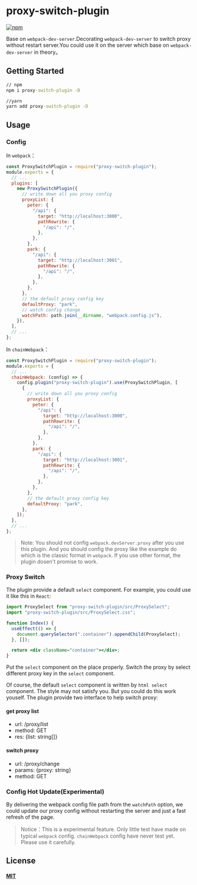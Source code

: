 # proxy-switch-plugin

[![npm][npm]][npm-url]

Base on `webpack-dev-server`.Decorating `webpack-dev-server` to switch proxy without restart server.You could use it on the server which base on `webpack-dev-server` in theory。

## Getting Started

```cmd
// npm
npm i proxy-switch-plugin -D

//yarn
yarn add proxy-switch-plugin -D
```

## Usage

### Config

In `webpack`：

```javascript
const ProxySwitchPlugin = require("proxy-switch-plugin");
module.exports = {
  // ...
  plugins: [
    new ProxySwitchPlugin({
      // write down all you proxy config
      proxyList: {
        peter: {
          "/api": {
            target: "http://localhost:3000",
            pathRewrite: {
              "/api": "/",
            },
          },
        },
        park: {
          "/api": {
            target: "http://localhost:3001",
            pathRewrite: {
              "/api": "/",
            },
          },
        },
      },
      // the default proxy config key
      defaultProxy: "park",
      // watch config change
      watchPath: path.join(__dirname, "webpack.config.js"),
    }),
  ],
  // ...
};
```

In `chainWebpack`：

```javascript
const ProxySwitchPlugin = require("proxy-switch-plugin");
module.exports = {
  // ...
  chainWebpack: (config) => {
    config.plugin("proxy-switch-plugin").use(ProxySwitchPlugin, [
      {
        // write down all you proxy config
        proxyList: {
          peter: {
            "/api": {
              target: "http://localhost:3000",
              pathRewrite: {
                "/api": "/",
              },
            },
          },
          park: {
            "/api": {
              target: "http://localhost:3001",
              pathRewrite: {
                "/api": "/",
              },
            },
          },
        },
        // the default proxy config key
        defaultProxy: "park",
      },
    ]);
  },
  // ...
};
```

> Note: You should not config `webpack.devServer.proxy` after you use this plugin. And you should config the proxy like the example do which is the classic format in `webpack`. If you use other format, the plugin dosen't promise to work.

### Proxy Switch

The plugin provide a default `select` component. For example, you could use it like this in `React`:

```jsx
import ProxySelect from "proxy-switch-plugin/src/ProxySelect";
import "proxy-switch-plugin/src/ProxySelect.css";

function Index() {
  useEffect(() => {
    document.querySelector(".container").appendChild(ProxySelect);
  }, []);

  return <div className="container"></div>;
}
```

Put the `select` component on the place properly. Switch the proxy by select different proxy key in the `select` component.

Of course, the default `select` component is written by `html select` component. The style may not satisfy you. But you could do this work youself. The plugin provide two interface to help switch proxy:

#### get proxy list

- url: /proxy/list
- method: GET
- res: {list: string[]}

#### switch proxy

- url: /proxy/change
- params: {proxy: string}
- method: GET

### Config Hot Update(Experimental)

By delivering the webpack config file path from the `watchPath` option, we could update our proxy config without restarting the server and just a fast refresh of the page.

> Notice：This is a experimental feature. Only little test have made on typical `webpack` config. `chainWebpack` config have never test yet. Please use it carefully.

## License

#### [MIT](./LICENSE)

[npm]: https://img.shields.io/npm/v/proxy-switch-plugin.svg
[npm-url]: https://www.npmjs.com/package/proxy-switch-plugin
